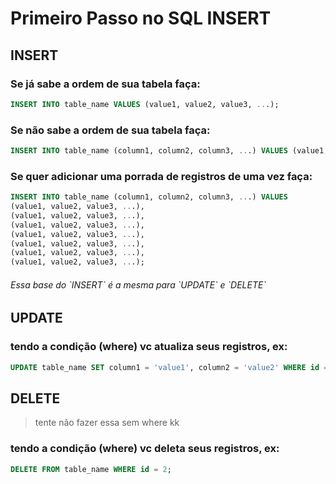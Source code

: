 # Primeiro Passo no SQL INSERT

## INSERT

### Se já sabe a ordem de sua tabela faça:
```sql
INSERT INTO table_name VALUES (value1, value2, value3, ...);
```

### Se não sabe a ordem de sua tabela faça:
```sql
INSERT INTO table_name (column1, column2, column3, ...) VALUES (value1, value2, value3, ...);
```

### Se quer adicionar uma porrada de registros de uma vez faça:
```sql
INSERT INTO table_name (column1, column2, column3, ...) VALUES
(value1, value2, value3, ...),
(value1, value2, value3, ...),
(value1, value2, value3, ...),
(value1, value2, value3, ...),
(value1, value2, value3, ...),
(value1, value2, value3, ...),
(value1, value2, value3, ...);
```

<h6>Essa base do `INSERT` é a mesma para `UPDATE` e `DELETE`</h6>

## UPDATE

### tendo a condição (where) vc atualiza seus registros, ex:
```sql
UPDATE table_name SET column1 = 'value1', column2 = 'value2' WHERE id = 2;
```


## DELETE
> tente não fazer essa sem where kk

### tendo a condição (where) vc deleta seus registros, ex:
```sql
DELETE FROM table_name WHERE id = 2;
```
